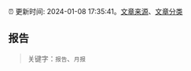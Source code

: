 :alarm_clock: 更新时间: 2024-01-08 17:35:41。[文章来源](/README.md)、[文章分类](/TAGS.md)

## 报告


> 关键字：`报告`、`月报`



